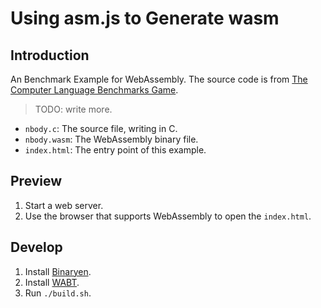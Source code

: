 # Using asm.js to Generate wasm

## Introduction

An Benchmark Example for WebAssembly. The source code is from [The Computer Language Benchmarks Game](http://benchmarksgame.alioth.debian.org/).

> TODO: write more.

+ `nbody.c`: The source file, writing in C.
+ `nbody.wasm`: The WebAssembly binary file.
+ `index.html`: The entry point of this example.

## Preview

1. Start a web server.
2. Use the browser that supports WebAssembly to open the `index.html`.

## Develop

1. Install [Binaryen](https://github.com/WebAssembly/binaryen).
1. Install [WABT](https://github.com/WebAssembly/wabt).
3. Run `./build.sh`.
